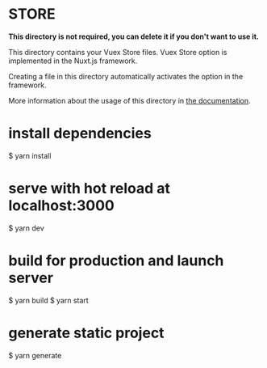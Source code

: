 # STORE

**This directory is not required, you can delete it if you don't want to use it.**

This directory contains your Vuex Store files.
Vuex Store option is implemented in the Nuxt.js framework.

Creating a file in this directory automatically activates the option in the framework.

More information about the usage of this directory in [the documentation](https://nuxtjs.org/guide/vuex-store).
# install dependencies
$ yarn install

# serve with hot reload at localhost:3000
$ yarn dev

# build for production and launch server
$ yarn build
$ yarn start

# generate static project
$ yarn generate